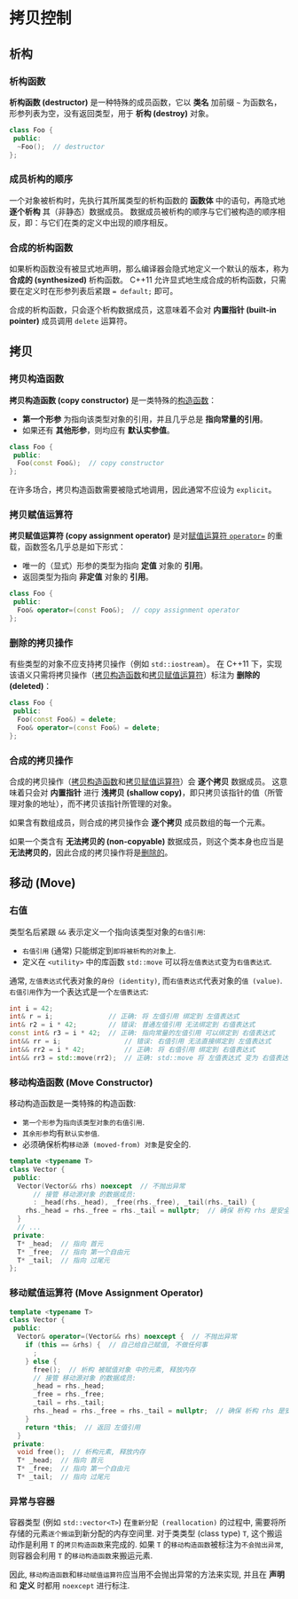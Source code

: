 # 拷贝控制

## 析构
### 析构函数
**析构函数 (destructor)** 是一种特殊的成员函数，它以 **类名** 加前缀 `~` 为函数名，形参列表为空，没有返回类型，用于 **析构 (destroy)** 对象。

```cpp
class Foo {
 public:
  ~Foo();  // destructor
};
```

### 成员析构的顺序
一个对象被析构时，先执行其所属类型的析构函数的 **函数体** 中的语句，再隐式地 **逐个析构** 其（非静态）数据成员。
数据成员被析构的顺序与它们被构造的顺序相反，即：与它们在类的定义中出现的顺序相反。

### 合成的析构函数
如果析构函数没有被显式地声明，那么编译器会隐式地定义一个默认的版本，称为 **合成的 (synthesized)** 析构函数。
C++11 允许显式地生成合成的析构函数，只需要在定义时在形参列表后紧跟 `= default;` 即可。

合成的析构函数，只会逐个析构数据成员，这意味着不会对 **内置指针 (built-in pointer)** 成员调用 `delete` 运算符。

## 拷贝
### 拷贝构造函数
**拷贝构造函数 (copy constructor)** 是一类特殊的[构造函数](./class.md#构造函数)：
- **第一个形参** 为指向该类型对象的引用，并且几乎总是 **指向常量的引用**。
- 如果还有 **其他形参**，则均应有 **默认实参值**。
```cpp
class Foo {
 public:
  Foo(const Foo&);  // copy constructor
};
```
在许多场合，拷贝构造函数需要被隐式地调用，因此通常不应设为 `explicit`。

### 拷贝赋值运算符
**拷贝赋值运算符 (copy assignment operator)** 是对[赋值运算符 `operator=`](./operator.md#赋值运算符) 的重载，函数签名几乎总是如下形式：
- 唯一的（显式）形参的类型为指向 **定值** 对象的 **引用**。
- 返回类型为指向 **非定值** 对象的 **引用**。
```cpp
class Foo {
 public:
  Foo& operator=(const Foo&);  // copy assignment operator
};
```

### 删除的拷贝操作
有些类型的对象不应支持拷贝操作（例如 `std::iostream`）。
在 C++11 下，实现该语义只需将拷贝操作（[拷贝构造函数](#拷贝构造函数)和[拷贝赋值运算符](#拷贝赋值运算符)）标注为 **删除的 (deleted)**：
```cpp
class Foo {
 public:
  Foo(const Foo&) = delete;
  Foo& operator=(const Foo&) = delete;
};
```

### 合成的拷贝操作
合成的拷贝操作（[拷贝构造函数](#拷贝构造函数)和[拷贝赋值运算符](#拷贝赋值运算符)）会 **逐个拷贝** 数据成员。
这意味着只会对 **内置指针** 进行 **浅拷贝 (shallow copy)**，即只拷贝该指针的值（所管理对象的地址），而不拷贝该指针所管理的对象。

如果含有数组成员，则合成的拷贝操作会 **逐个拷贝** 成员数组的每一个元素。

如果一个类含有 **无法拷贝的 (non-copyable)** 数据成员，则这个类本身也应当是 **无法拷贝的**，因此合成的拷贝操作将是[删除的](#删除的拷贝操作)。

## 移动 (Move)

### 右值
类型名后紧跟 `&&` 表示定义一个指向该类型对象的`右值引用`:
- `右值引用` (通常) 只能绑定到`即将被析构的对象`上.
- 定义在 `<utility>` 中的库函数 `std::move` 可以将`左值表达式`变为`右值表达式`.

通常, `左值表达式`代表对象的`身份 (identity)`, 而`右值表达式`代表对象的`值 (value)`.
`右值引用`作为一个表达式是一个`左值表达式`:
```cpp
int i = 42;
int& r = i;              // 正确: 将 左值引用 绑定到 左值表达式
int& r2 = i * 42;        // 错误: 普通左值引用 无法绑定到 右值表达式
const int& r3 = i * 42;  // 正确: 指向常量的左值引用 可以绑定到 右值表达式
int&& rr = i;                // 错误: 右值引用 无法直接绑定到 左值表达式
int&& rr2 = i * 42;          // 正确: 将 右值引用 绑定到 右值表达式
int&& rr3 = std::move(rr2);  // 正确: std::move 将 左值表达式 变为 右值表达式
```

### 移动构造函数 (Move Constructor)

移动构造函数是一类特殊的构造函数:
- `第一个形参`为`指向该类型对象的右值引用`.
- `其余形参`均有`默认实参值`.
- 必须确保析构`移动源 (moved-from) 对象`是安全的.
```cpp
template <typename T>
class Vector {
 public:
  Vector(Vector&& rhs) noexcept  // 不抛出异常
      // 接管 移动源对象 的数据成员:
      : _head(rhs._head), _free(rhs._free), _tail(rhs._tail) {
    rhs._head = rhs._free = rhs._tail = nullptr;  // 确保 析构 rhs 是安全的
  }
  // ...
 private:
  T* _head;  // 指向 首元
  T* _free;  // 指向 第一个自由元
  T* _tail;  // 指向 过尾元
};
```

### 移动赋值运算符 (Move Assignment Operator)
```cpp
template <typename T>
class Vector {
 public:
  Vector& operator=(Vector&& rhs) noexcept {  // 不抛出异常
    if (this == &rhs) {  // 自己给自己赋值, 不做任何事
      ;
    } else {
      free();  // 析构 被赋值对象 中的元素, 释放内存
      // 接管 移动源对象 的数据成员:
      _head = rhs._head;
      _free = rhs._free;
      _tail = rhs._tail;
      rhs._head = rhs._free = rhs._tail = nullptr;  // 确保 析构 rhs 是安全的
    }
    return *this;  // 返回 左值引用
  }
 private:
  void free();  // 析构元素, 释放内存
  T* _head;  // 指向 首元
  T* _free;  // 指向 第一个自由元
  T* _tail;  // 指向 过尾元
```

### 异常与容器
容器类型 (例如 `std::vector<T>`) 在`重新分配 (reallocation)` 的过程中, 需要将所存储的元素`逐个搬运`到新分配的内存空间里.
对于类类型 (class type) `T`, 这个搬运动作是利用 `T` 的`拷贝构造函数`来完成的.
如果 `T` 的`移动构造函数`被标注为`不会抛出异常`, 则容器会利用 `T` 的`移动构造函数`来搬运元素.

因此, `移动构造函数`和`移动赋值运算符`应当用不会抛出异常的方法来实现, 并且在 **声明** 和 **定义** 时都用 `noexcept` 进行标注.

